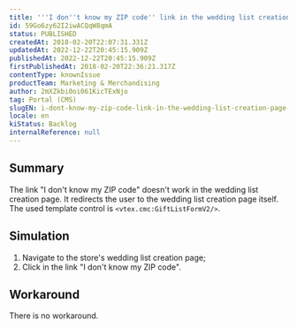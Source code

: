 ```yaml
---
title: '''I don''t know my ZIP code'' link in the wedding list creation page is redirecting to the wedding list creation page'
id: 59Go6zy62I2iwACQqW8qmA
status: PUBLISHED
createdAt: 2018-02-20T22:07:31.331Z
updatedAt: 2022-12-22T20:45:15.909Z
publishedAt: 2022-12-22T20:45:15.909Z
firstPublishedAt: 2018-02-20T22:36:21.317Z
contentType: knownIssue
productTeam: Marketing & Merchandising
author: 2mXZkbi0oi061KicTExNjo
tag: Portal (CMS)
slugEN: i-dont-know-my-zip-code-link-in-the-wedding-list-creation-page-is-redirecting-to-the-wedding-list-creation-page
locale: en
kiStatus: Backlog
internalReference: null
---
```


## Summary

The link "I don't know my ZIP code" doesn't work in the wedding list creation page. It redirects the user to the wedding list creation page itself. The used template control is `<vtex.cmc:GiftListFormV2/>`.

## Simulation

1. Navigate to the store's wedding list creation page;
2. Click in the link "I don't know my ZIP code".


## Workaround

There is no workaround.

